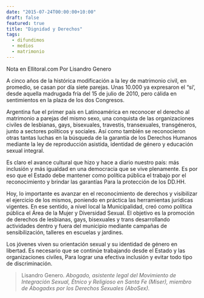 ```yaml
---
date: "2015-07-24T00:00:00+10:00"
draft: false
featured: true
title: "Dignidad y Derechos"
tags:
  - difundimos
  - medios
  - matrimonio
---
```


Nota en Ellitoral.com Por Lisandro Genero

A cinco años de la histórica modificación a la ley de matrimonio civil, en promedio, se casan por día siete parejas. Unas 10.000 ya expresaron el “sí‘, desde aquella madrugada fría del 15 de julio de 2010, pero cálida en sentimientos en la plaza de los dos Congresos.

Argentina fue el primer país en Latinoamérica en reconocer el derecho al matrimonio a parejas del mismo sexo, una conquista de las organizaciones civiles de lesbianas, gays, bisexuales, travestis, transexuales, transgéneros, junto a sectores políticos y sociales. Así como también se reconocieron otras tantas luchas en la búsqueda de la garantía de los Derechos Humanos mediante la ley de reproducción asistida, identidad de género y educación sexual integral.

Es claro el avance cultural que hizo y hace a diario nuestro país: más inclusión y más igualdad en una democracia que se vive plenamente. Es por eso que el Estado debe mantener como política pública el trabajo por el reconocimiento y brindar las garantías Para la protección de los DD.HH.

Hoy, lo importante es avanzar en el reconocimiento de derechos y visibilizar el ejercicio de los mismos, poniendo en práctica las herramientas jurídicas vigentes. En ese sentido, a nivel local la Municipalidad, creó como política pública el Área de la Mujer y Diversidad Sexual. El objetivo es la promoción de derechos de lesbianas, gays, bisexuales y trans desarrollando actividades dentro y fuera del municipio mediante campañas de sensibilización, talleres en escuelas y jardines.

Los jóvenes viven su orientación sexual y su identidad de género en libertad. Es necesario que se continúe trabajando desde el Estado y las organizaciones civiles, Para lograr una efectiva inclusión y evitar todo tipo de discriminación.

> Lisandro Genero. *Abogado, asistente legal del Movimiento de Integración Sexual, Étnico y Religioso en Santa Fe (Miser), miembro de Abogadxs por los Derechos Sexuales (AboSex).*

